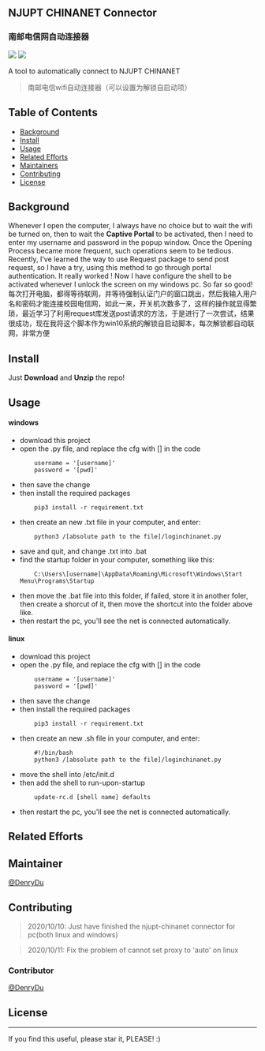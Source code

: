 ## NJUPT CHINANET Connector
### 南邮电信网自动连接器
![](https://img.shields.io/badge/language-python-green.svg)  ![](https://img.shields.io/badge/NJUPT_CHINANET_Connector-v1.0.1-519dd9.svg)

A tool to automatically connect to NJUPT CHINANET      
> 南邮电信wifi自动连接器（可以设置为解锁自启动项）
## Table of Contents
- [Background](#background)
- [Install](#install)
- [Usage](#usage)
- [Related Efforts](#related-efforts)
- [Maintainers](#maintainers)
- [Contributing](#contributing)
- [License](#license)

## Background
Whenever I open the computer, I always have no choice but to wait the wifi be turned on, then to wait the **Captive Portal** to be activated, then I need to enter my username and password in the popup window. Once the Opening Process became more frequent, such operations seem to be tedious. Recently, I've learned the way to use Request package to send post request, so I have a try, using this method to go through portal authentication. It really worked ! Now I have configure the shell to be activated whenever I unlock the screen on my windows pc. So far so good!
每次打开电脑，都得等待联网，并等待强制认证门户的窗口跳出，然后我输入用户名和密码才能连接校园电信网，如此一来，开关机次数多了，这样的操作就显得繁琐，最近学习了利用request库发送post请求的方法，于是进行了一次尝试，结果很成功，现在我将这个脚本作为win10系统的解锁自启动脚本，每次解锁都自动联网，非常方便

## Install
Just **Download** and **Unzip** the repo!
## Usage
#### windows
- download this project
- open the .py file, and replace the cfg with [] in the code
    ```
        username = '[username]'
        password = '[pwd]'
    ```
- then save the change
- then install the required packages
    ```
        pip3 install -r requirement.txt
    ```
- then create an new .txt file in your computer, and enter:
    ```
        python3 /[absolute path to the file]/loginchinanet.py
    ```
- save and quit, and change .txt into .bat
- find the startup folder in your computer, something like this:
    ```
        C:\Users\[username]\AppData\Roaming\Microsoft\Windows\Start Menu\Programs\Startup
    ```
- then move the .bat file into this folder, if failed, store it in another foler, then create a shorcut of it, then move the shortcut into the folder above like.
- then restart the pc, you'll see the net is connected automatically.

#### linux
- download this project
- open the .py file, and replace the cfg with [] in the code
    ```
        username = '[username]'
        password = '[pwd]'
    ```
- then save the change
- then install the required packages
    ```
        pip3 install -r requirement.txt
    ```
- then create an new .sh file in your computer, and enter:
    ```
        #!/bin/bash
        python3 /[absolute path to the file]/loginchinanet.py
    ```
- move the shell into /etc/init.d
- then add the shell to run-upon-startup
    ```
        update-rc.d [shell name] defaults 
    ```
- then restart the pc, you'll see the net is connected automatically.
## Related Efforts
## Maintainer
[@DenryDu](https://github.com/DenryDu)
## Contributing
> 2020/10/10: Just have finished the njupt-chinanet connector for pc(both linux and windows)                      

> 2020/10/11: Fix the problem of cannot set proxy to 'auto' on linux
### Contributor
[@DenryDu](https://github.com/DenryDu)
## License
 ***
If you find this useful, please star it, PLEASE! :)

